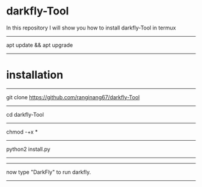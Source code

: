 # darkfly-Tool

In this repository I will show you
how to install darkfly-Tool in termux
________________________________________
apt update && apt upgrade
_____________________________________________________
# installation
_______________
git clone https://github.com/ranginang67/darkfly-Tool
______________________________________________________
cd darkfly-Tool
_______________

chmod -+x *
____________

python2 install.py
___________________
________________________________
now type "DarkFly" to run darkfly.
__________________________________
